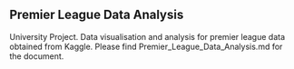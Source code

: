 ## Premier League Data Analysis

University Project. Data visualisation and analysis for premier league data obtained from Kaggle. Please find Premier_League_Data_Analysis.md for the document.
